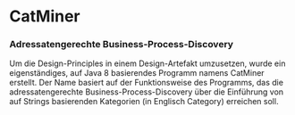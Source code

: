 <h1>CatMiner</h1>

<h3>Adressatengerechte Business-Process-Discovery</h3>

Um die Design-Principles in einem Design-Artefakt umzusetzen, wurde ein eigenständiges, auf Java 8 basierendes Programm namens CatMiner  erstellt.
Der Name basiert auf der Funktionsweise des Programms, das die adressatengerechte Business-Process-Discovery über die Einführung von auf Strings basierenden Kategorien (in Englisch Category) erreichen soll. 
